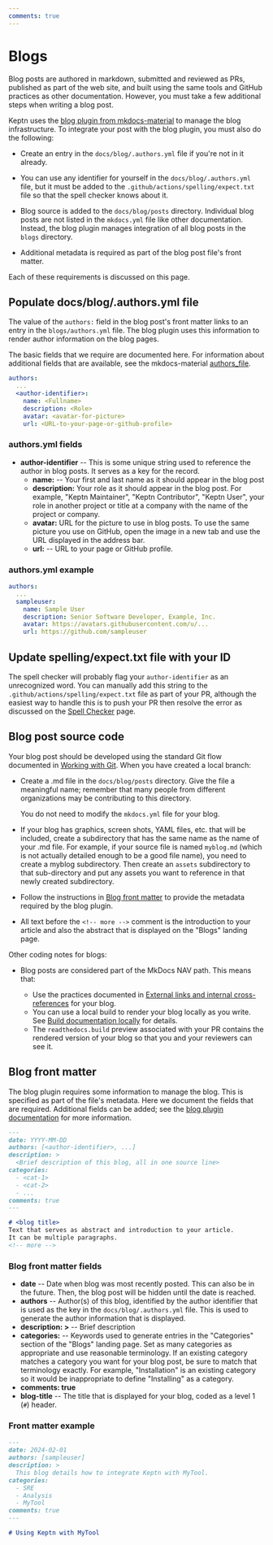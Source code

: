 ```yaml
---
comments: true
---
```


# Blogs

Blog posts are authored in markdown,
submitted and reviewed as PRs,
published as part of the web site,
and built using the same tools and GitHub practices
as other documentation.
However, you must take a few additional steps when writing a blog post.

Keptn uses the
[blog plugin from mkdocs-material](https://squidfunk.github.io/mkdocs-material/setup/setting-up-a-blog/)
to manage the blog infrastructure.
To integrate your post with the blog plugin,
you must also do the following:

* Create an entry in the `docs/blog/.authors.yml` file if
  you're not in it already.

* You can use any identifier for yourself
  in the `docs/blog/.authors.yml` file, but it
  must be added to the `.github/actions/spelling/expect.txt` file
  so that the spell checker knows about it.

* Blog source is added to the `docs/blog/posts` directory.
  Individual blog posts are not listed in the `mkdocs.yml` file
  like other documentation.
  Instead, the blog plugin manages integration of all blog posts
  in the `blogs` directory.

* Additional metadata is required as part of the blog post file's front matter.

Each of these requirements is discussed on this page.

## Populate docs/blog/.authors.yml file

The value of the `authors:` field in the blog post's front matter
links to an entry in the `blogs/authors.yml` file.
The blog plugin uses this information to render author information
on the blog pages.

The basic fields that we require are documented here.
For information about additional fields that are available, see the mkdocs-material
[authors_file](https://squidfunk.github.io/mkdocs-material/plugins/blog/#authors).

```yaml
authors:
  ...
  <author-identifier>:
    name: <Fullname>
    description: <Role>
    avatar: <avatar-for-picture>
    url: <URL-to-your-page-or-github-profile>
```

### authors.yml fields

* **author-identifier** -- This is some unique string used to reference the author in blog posts.
  It serves as a key for the record.
    * **name:** -- Your first and last name
      as it should appear in the blog post
    * **description:** Your role as it should appear in the blog post.
      For example, "Keptn Maintainer", "Keptn Contributor", "Keptn User",
      your role in another project or title at a company
      with the name of the project or company.
    * **avatar:** URL for the picture to use in blog posts.
      To use the same picture you use on GitHub,
      open the image in a new tab and use the URL displayed in the address bar.
    * **url:** -- URL to your page or GitHub profile.

### authors.yml example

```yaml
authors:
  ...
  sampleuser:
    name: Sample User
    description: Senior Software Developer, Example, Inc.
    avatar: https://avatars.githubusercontent.com/u/...
    url: https://github.com/sampleuser
```

## Update spelling/expect.txt file with your ID

The spell checker will probably flag your `author-identifier` as an unrecognized word.
You can manually add this string to the
`.github/actions/spelling/expect.txt` file
as part of your PR,
although the easiest way to handle this is to push your PR
then resolve the error as discussed on the
[Spell Checker](spell-check.md)
page.

## Blog post source code

Your blog post should be developed using the standard Git
flow documented in
[Working with Git](../general/git/index.md).
When you have created a local branch:

* Create a .md file in the `docs/blog/posts` directory.
  Give the file a meaningful name;
  remember that many people from different organizations
  may be contributing to this directory.

    You do not need to modify the `mkdocs.yml` file for your blog.

* If your blog has graphics, screen shots, YAML files, etc.
  that will be included,
  create a subdirectory that has the same name
  as the name of your .md file.
  For example, if your source file is named `myblog.md`
  (which is not actually detailed enough to be a good file name),
  you need to create a myblog subdirectory.
  Then create an `assets` subdirectory to that sub-directory
 and put any assets you want to reference in that newly
  created subdirectory.

* Follow the instructions in
  [Blog front matter](#blog-front-matter)
  to provide the metadata required by the blog plugin.

* All text before the `<!-- more -->` comment is the introduction to your article
  and also the abstract that is displayed on the "Blogs" landing page.

Other coding notes for blogs:

* Blog posts are considered part of the MkDocs NAV path.
  This means that:

    * Use the practices documented in
      [External links and internal cross-references](code-docs.md/#external-links-and-internal-cross-references)
      for your blog.
    * You can use a local build to render your blog locally as you write.
      See
      [Build documentation locally](local-building.md)
      for details.
    * The `readthedocs.build` preview associated with your PR
      contains the rendered version of your blog
      so that you and your reviewers can see it.

## Blog front matter

The blog plugin requires some information to manage the blog.
This is specified as part of the file's metadata.
Here we document the fields that are required.
Additional fields can be added; see the
[blog plugin documentation](https://squidfunk.github.io/mkdocs-material/setup/setting-up-a-blog/#writing-your-first-post)
for more information.

```markdown
---
date: YYYY-MM-DD
authors: [<author-identifier>, ...]
description: >
  <Brief description of this blog, all in one source line>
categories:
  - <cat-1>
  - <cat-2>
  - ...
comments: true
---

# <blog title>
Text that serves as abstract and introduction to your article.
It can be multiple paragraphs.
<!-- more -->
```

### Blog front matter fields

* **date** -- Date when blog was most recently posted.
  This can also be in the future.
  Then, the blog post will be hidden until the date is reached.
* **authors** -- Author(s) of this blog,
  identified by the author identifier that is used as the key
  in the `docs/blog/.authors.yml` file.
  This is used to generate the author information
  that is displayed.
* **description: >** -- Brief description
* **categories:** -- Keywords used to generate entries in the "Categories"
  section of the "Blogs" landing page.
  Set as many categories as appropriate and use reasonable terminology.
  If an existing category matches a category you want for your blog post,
  be sure to match that terminology exactly.
  For example, "Installation" is an existing category
  so it would be inappropriate to define "Installing" as a category.
* **comments: true**
* **blog-title** -- The title that is displayed for your blog,
  coded as a level 1 (`#`) header.

### Front matter example

```markdown
---
date: 2024-02-01
authors: [sampleuser]
description: >
  This blog details how to integrate Keptn with MyTool.
categories:
  - SRE
  - Analysis
  - MyTool
comments: true
---

# Using Keptn with MyTool
```
